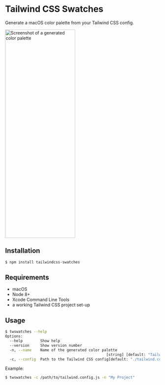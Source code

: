 # Tailwind CSS Swatches

Generate a macOS color palette from your Tailwind CSS config.

<img src="http://f.pb.io/twswatches-screenshot.png" alt="Screenshot of a generated color palette" width="228" height="678" />

## Installation

```bash
$ npm install tailwindcss-swatches
```

## Requirements

- macOS
- Node 8+
- Xcode Command Line Tools
- a working Tailwind CSS project set-up

## Usage

```bash
$ twswatches --help
Options:
  --help        Show help                                              [boolean]
  --version     Show version number                                    [boolean]
  -n, --name    Name of the generated color palette
                                              [string] [default: "Tailwind CSS"]
  -c, --config  Path to the Tailwind CSS config[default: "./tailwind.config.js"]
```

Example:

```bash
$ twswatches -c /path/to/tailwind.config.js -n "My Project"
```
